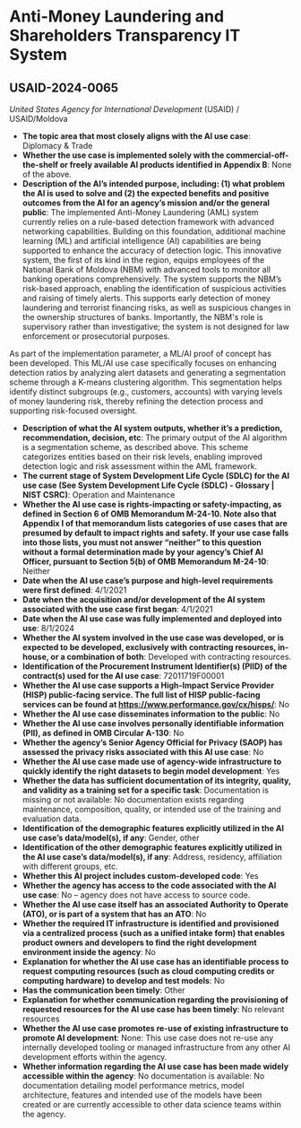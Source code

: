 # Anti-Money Laundering and Shareholders Transparency IT System
## USAID-2024-0065
_United States Agency for International Development_ (USAID) / USAID/Moldova


+ **The topic area that most closely aligns with the AI use case**: Diplomacy & Trade
+ **Whether the use case is implemented solely with the commercial-off-the-shelf or freely available AI products identified in Appendix B**: None of the above.
+ **Description of the AI’s intended purpose, including: (1) what problem the AI is used to solve and (2) the expected benefits and positive outcomes from the AI for an agency’s mission and/or the general public**: The implemented Anti-Money Laundering (AML) system currently relies on a rule-based detection framework with advanced networking capabilities. Building on this foundation, additional machine learning (ML) and artificial intelligence (AI) capabilities are being supported to enhance the accuracy of detection logic. This innovative system, the first of its kind in the region, equips employees of the National Bank of Moldova (NBM) with advanced tools to monitor all banking operations comprehensively. The system supports the NBM’s risk-based approach, enabling the identification of suspicious activities and raising of timely alerts. This supports early detection of money laundering and terrorist financing risks, as well as suspicious changes in the ownership structures of banks. Importantly, the NBM's role is supervisory rather than investigative; the system is not designed for law enforcement or prosecutorial purposes.


As part of the implementation parameter, a ML/AI proof of concept has been developed. This ML/AI use case specifically focuses on enhancing detection ratios by analyzing alert datasets and generating a segmentation scheme through a K-means clustering algorithm. This segmentation helps identify distinct subgroups (e.g., customers, accounts) with varying levels of money laundering risk, thereby refining the detection process and supporting risk-focused oversight.
+ **Description of what the AI system outputs, whether it’s a prediction, recommendation, decision, etc**: The primary output of the AI algorithm is a segmentation scheme, as described above. This scheme categorizes entities based on their risk levels, enabling improved detection logic and risk assessment within the AML framework.
+ **The current stage of System Development Life Cycle (SDLC) for the AI use case (See System Development Life Cycle (SDLC) - Glossary | NIST CSRC)**: Operation and Maintenance
+ **Whether the AI use case is rights-impacting or safety-impacting, as defined in Section 6 of OMB Memorandum M-24-10. Note also that Appendix I of that memorandum lists categories of use cases that are presumed by default to impact rights and safety. If your use case falls into those lists, you must not answer “neither” to this question without a formal determination made by your agency’s Chief AI Officer, pursuant to Section 5(b) of OMB Memorandum M-24-10**: Neither
+ **Date when the AI use case’s purpose and high-level requirements were first defined**: 4/1/2021
+ **Date when the acquisition and/or development of the AI system associated with the use case first began**: 4/1/2021
+ **Date when the AI use case was fully implemented and deployed into use**: 8/1/2024
+ **Whether the AI system involved in the use case was developed, or is expected to be developed, exclusively with contracting resources, in-house, or a combination of both**: Developed with contracting resources.
+ **Identification of the Procurement Instrument Identifier(s) (PIID) of the contract(s) used for the AI use case**: 72011719F00001
+ **Whether the AI use case supports a High-Impact Service Provider (HISP) public-facing service. The full list of HISP public-facing services can be found at https://www.performance.gov/cx/hisps/**: No
+ **Whether the AI use case disseminates information to the public**: No
+ **Whether the AI use case involves personally identifiable information (PII), as defined in OMB Circular A-130**: No
+ **Whether the agency’s Senior Agency Official for Privacy (SAOP) has assessed the privacy risks associated with this AI use case**: No
+ **Whether the AI use case made use of agency-wide infrastructure to quickly identify the right datasets to begin model development**: Yes
+ **Whether the data has sufficient documentation of its integrity, quality, and validity as a training set for a specific task**: Documentation is missing or not available: No documentation exists regarding maintenance, composition, quality, or intended use of the training and evaluation data.
+ **Identification of the demographic features explicitly utilized in the AI use case’s data/model(s), if any**: Gender, other
+ **Identification of the other demographic features explicitly utilized in the AI use case’s data/model(s), if any**: Address, residency, affiliation with different groups, etc.
+ **Whether this AI project includes custom-developed code**: Yes
+ **Whether the agency has access to the code associated with the AI use case**: No – agency does not have access to source code.
+ **Whether the AI use case itself has an associated Authority to Operate (ATO), or is part of a system that has an ATO**: No
+ **Whether the required IT infrastructure is identified and provisioned via a centralized process (such as a unified intake form) that enables product owners and developers to find the right development environment inside the agency**: No
+ **Explanation for whether the AI use case has an identifiable process to request computing resources (such as cloud computing credits or computing hardware) to develop and test models**: No
+ **Has the communication been timely**: Other
+ **Explanation for whether communication regarding the provisioning of requested resources for the AI use case has been timely**: No relevant resources
+ **Whether the AI use case promotes re-use of existing infrastructure to promote AI development**: None: This use case does not re-use any internally developed tooling or managed infrastructure from any other AI development efforts within the agency.
+ **Whether information regarding the AI use case has been made widely accessible within the agency**: No documentation is available: No documentation detailing model performance metrics, model architecture, features and intended use of the models have been created or are currently accessible to other data science teams within the agency.